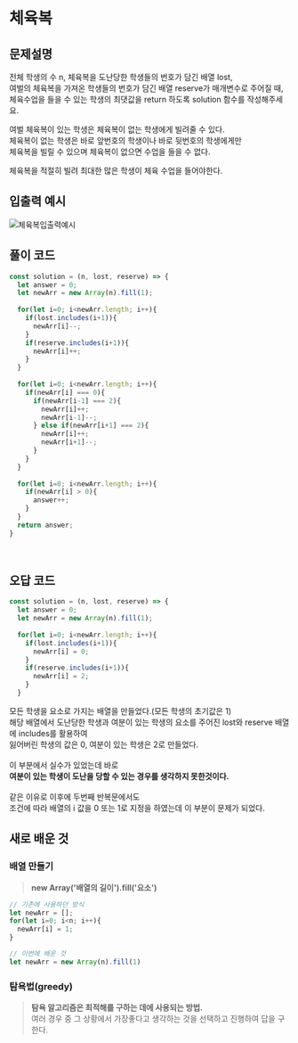 # 체육복

## 문제설명
전체 학생의 수 n, 체육복을 도난당한 학생들의 번호가 담긴 배열 lost, <br>
여벌의 체육복을 가져온 학생들의 번호가 담긴 배열 reserve가 매개변수로 주어질 때, <br>
체육수업을 들을 수 있는 학생의 최댓값을 return 하도록 solution 함수를 작성해주세요.

여벌 체육복이 있는 학생은 체육복이 없는 학생에게 빌려줄 수 있다.<br>
체육복이 없는 학생은 바로 앞번호의 학생이나 바로 뒷번호의 학생에게만<br>
체육복을 빌릴 수 있으며 체육복이 없으면 수업을 들을 수 없다.

체육복을 적절히 빌려 최대한 많은 학생이 체육 수업을 들어야한다.
<br>
## 입출력 예시
![체육복입출력예시](https://user-images.githubusercontent.com/62838570/125422567-474c86ef-963a-45e3-83ff-3dae991492be.jpg)
<br>
## 풀이 코드
```javascript
const solution = (n, lost, reserve) => {
  let answer = 0;
  let newArr = new Array(n).fill(1);
  
  for(let i=0; i<newArr.length; i++){
    if(lost.includes(i+1)){
      newArr[i]--;
    }
    if(reserve.includes(i+1)){
      newArr[i]++;
    }
  }
  
  for(let i=0; i<newArr.length; i++){
    if(newArr[i] === 0){
      if(newArr[i-1] === 2){
        newArr[i]++;
        newArr[i-1]--;
      } else if(newArr[i+1] === 2){
        newArr[i]++;
        newArr[i+1]--;
      }
    }
  }
  
  for(let i=0; i<newArr.length; i++){
    if(newArr[i] > 0){
      answer++;
    }
  }
  return answer;
}
```
<br>

## 오답 코드
```javascript
const solution = (n, lost, reserve) => {
  let answer = 0;
  let newArr = new Array(n).fill(1);
  
  for(let i=0; i<newArr.length; i++){
    if(lost.includes(i+1)){
      newArr[i] = 0;
    }
    if(reserve.includes(i+1)){
      newArr[i] = 2;
    }
  }
```

모든 학생을 요소로 가지는 배열을 만들었다.(모든 학생의 초기값은 1)<br>
해당 배열에서 도난당한 학생과 여분이 있는 학생의 요소를 주어진 lost와 reserve 배열에 includes를 활용하여 <br>
잃어버린 학생의 값은 0, 여분이 있는 학생은 2로 만들었다.<br>
<br>
이 부분에서 실수가 있었는데 바로<br>
**여분이 있는 학생이 도난을 당할 수 있는 경우를 생각하지 못한것이다.** <br>
<br>
같은 이유로 이후에 두번째 반복문에서도<br>
조건에 따라 배열의 i 값을 0 또는 1로 지정을 하였는데 이 부분이 문제가 되었다.
<br>

## 새로 배운 것
### 배열 만들기
>**new Array('배열의 길이').fill('요소')**
```javascript
// 기존에 사용하던 방식
let newArr = [];
for(let i=0; i<n; i++){
  newArr[i] = 1;
}

// 이번에 배운 것
let newArr = new Array(n).fill(1) 
```

### 탐욕법(greedy)
>**탐욕 알고리즘은 최적해를 구하는 데에 사용되는 방법.** <br>
여러 경우 중 그 상황에서 가장좋다고 생각하는 것을 선택하고 진행하여 답을 구한다.
